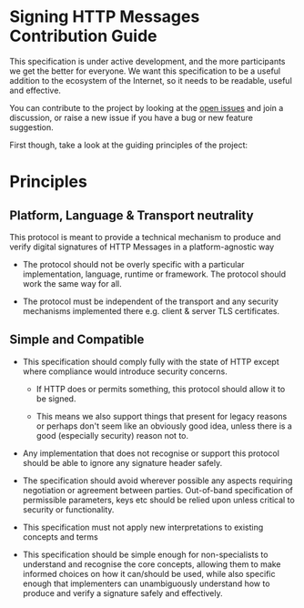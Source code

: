 Signing HTTP Messages Contribution Guide
========================================

This specification is under active development, and the more participants
we get the better for everyone. We want this specification to be a
useful addition to the ecosystem of the Internet, so it needs to be
readable, useful and effective.

You can contribute to the project by looking at the
[open issues](https://github.com/w3c-dvcg/http-signatures/issues) and join
a discussion, or raise a new issue if you have a bug or new feature
suggestion.

First though, take a look at the guiding principles of the project:

# Principles

## Platform, Language & Transport neutrality

This protocol is meant to provide a technical mechanism to produce and
verify digital signatures of HTTP Messages in a platform-agnostic way

- The protocol should not be overly specific with a particular
  implementation, language, runtime or framework.
  The protocol should work the same way for all.

- The protocol must be independent of the transport and any security
  mechanisms implemented there e.g. client & server TLS certificates.

## Simple and Compatible

- This specification should comply fully with the state of HTTP except where
compliance would introduce security concerns.

  - If HTTP does or permits something, this protocol should allow it to be
  signed.

  - This means we also support things that present for legacy reasons or
    perhaps don't seem like an obviously good idea, unless there is a good
    (especially security) reason not to.

- Any implementation that does not recognise or support this protocol should
  be able to ignore any signature header safely.

- The specification should avoid wherever possible any aspects requiring
  negotiation or agreement between parties. Out-of-band specification of
  permissible parameters, keys etc should be relied upon unless critical to
  security or functionality.

- This specification must not apply new interpretations to existing
  concepts and terms

- This specification should be simple enough for non-specialists to
  understand and recognise the core concepts, allowing them to make informed
  choices on how it can/should be used, while also specific enough that
  implementers can unambiguously understand how to produce and verify a
  signature safely and effectively.
